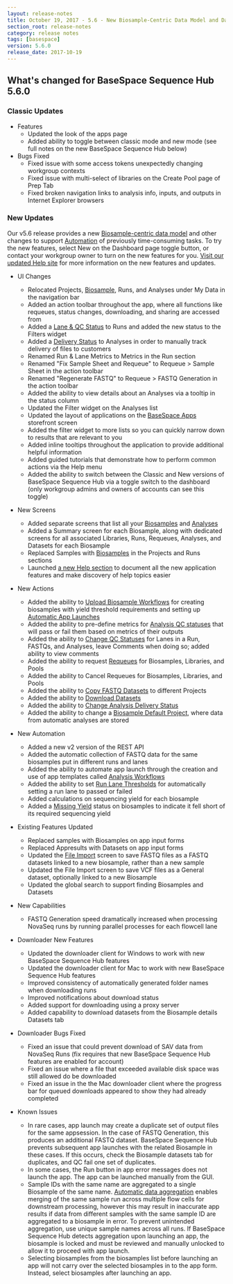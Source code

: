 ```yaml
---
layout: release-notes
title: October 19, 2017 - 5.6 - New Biosample-Centric Data Model and Data Automation Features
section_root: release-notes
category: release notes
tags: [basespace]
version: 5.6.0
release_date: 2017-10-19
---
```


## What's changed for BaseSpace Sequence Hub 5.6.0

### Classic Updates
	
- Features
  - Updated the look of the apps page 
  - Added ability to toggle between classic mode and new mode (see full notes on the new BaseSpace Sequence Hub below)
- Bugs Fixed
  - Fixed issue with some access tokens unexpectedly changing workgroup contexts
  - Fixed issue with multi-select of libraries on the Create Pool page of Prep Tab
  - Fixed broken navigation links to analysis info, inputs, and outputs in Internet Explorer browsers

### New Updates
Our v5.6 release provides a new [Biosample-centric data model](https://support.illumina.com/help/BaseSpace_Sequence_Hub/Source/Informatics/BS/DataModel_swBS.htm) and other changes to support [Automation](https://support.illumina.com/help/BaseSpace_Sequence_Hub/Source/Informatics/BS/AutomationOverview_swBS.htm) of previously time-consuming tasks. To try the new features, select New on the Dashboard page toggle button, or contact your workgroup owner to turn on the new features for you. [Visit our updated Help site](https://support.illumina.com/help/BaseSpace_Sequence_Hub/Source/HomePages/Home_Page_BaseSpace_Sequence_Hub.htm) for more information on the new features and updates.

- UI Changes
  - Relocated Projects, [Biosample](https://support.illumina.com/help/BaseSpace_Sequence_Hub/Source/Informatics/BS/BiosamplesOverview_swBS.htm?Highlight=biosample), Runs, and Analyses under My Data in the navigation bar
  - Added an action toolbar throughout the app, where all functions like requeues, status changes, downloading, and sharing are accessed from 
  - Added a [Lane & QC Status](https://support.illumina.com/help/BaseSpace_Sequence_Hub/Source/Informatics/BS/AutomaticLaneQC_swBS.htm?Highlight=lane%20qc) to Runs and added the new status to the Filters widget 
  - Added a [Delivery Status](https://support.illumina.com/help/BaseSpace_Sequence_Hub/Source/Informatics/BS/Statuses_swBS.htm?Highlight=delivery%20status) to Analyses in order to manually track delivery of files to customers
  - Renamed Run & Lane Metrics to Metrics in the Run section
  - Renamed "Fix Sample Sheet and Requeue" to Requeue > Sample Sheet in the action toolbar
  - Renamed "Regenerate FASTQ" to Requeue > FASTQ Generation in the action toolbar
  - Added the ability to view details about an Analyses via a tooltip in the status column
  - Updated the Filter widget on the Analyses list
  - Updated the layout of applications on the [BaseSpace Apps](https://support.illumina.com/help/BaseSpace_Sequence_Hub/Source/Informatics/BS/Apps_swBS.htm) storefront screen
  - Added the filter widget to more lists so you can quickly narrow down to results that are relevant to you
  - Added inline tooltips throughout the application to provide additional helpful information
  - Added guided tutorials that demonstrate how to perform common actions via the Help menu
  - Added the ability to switch between the Classic and New versions of BaseSpace Sequence Hub via a toggle switch to the dashboard (only workgroup admins and owners of accounts can see this toggle)

- New Screens
  - Added separate screens that list all your [Biosamples](https://support.illumina.com/help/BaseSpace_Sequence_Hub/Source/Informatics/BS/BiosamplesOverview_swBS.htm?Highlight=biosample) and [Analyses](https://support.illumina.com/help/BaseSpace_Sequence_Hub/Vault/Informatics/Sequencing_Analysis/BS/swSEQ_mBS_AppResults.htm?Highlight=analyses) 
  - Added a Summary screen for each Biosample, along with dedicated screens for all associated Libraries, Runs, Requeues, Analyses, and Datasets for each Biosample 
  - Replaced Samples with [Biosamples](https://support.illumina.com/help/BaseSpace_Sequence_Hub/Source/Informatics/BS/BiosamplesOverview_swBS.htm?Highlight=biosample) in the Projects and Runs sections
  - Launched [a new Help section](https://support.illumina.com/help/BaseSpace_Sequence_Hub/Source/HomePages/Home_Page_BaseSpace_Sequence_Hub.htm) to document all the new application features and make discovery of help topics easier
- New Actions
  - Added the ability to [Upload Biosample Workflows](https://support.illumina.com/help/BaseSpace_Sequence_Hub/Source/Informatics/BS/UploadBiosampleWorkflows_swBS.htm?Highlight=biosample%20workflow) for creating biosamples with yield threshold requirements and setting up [Automatic App Launches](https://support.illumina.com/help/BaseSpace_Sequence_Hub/Source/Informatics/BS/AnalysisWorkflows_swBS.htm)
  - Added the ability to pre-define metrics for [Analysis QC statuses](https://support.illumina.com/help/BaseSpace_Sequence_Hub/Source/Informatics/BS/AutomaticAnalysisQC_swBS.htm) that will pass or fail them based on metrics of their outputs
  - Added the ability to [Change QC Statuses](https://support.illumina.com/help/BaseSpace_Sequence_Hub/Source/Informatics/BS/ManualQC_swBS.htm?Highlight=change%20qc) for Lanes in a Run, FASTQs, and Analyses, leave Comments when doing so; added ability to view comments
  - Added the ability to request [Requeues](https://support.illumina.com/help/BaseSpace_Sequence_Hub/Source/Informatics/BS/RequestLabRequeue_swBS.htm?Highlight=requeue) for Biosamples, Libraries, and Pools
  - Added the ability to Cancel Requeues for Biosamples, Libraries, and Pools
  - Added the ability to [Copy FASTQ Datasets](https://support.illumina.com/help/BaseSpace_Sequence_Hub/Source/Informatics/BS/CopyDatasetsToProject_swBS.htm?Highlight=copy%20fastq) to different Projects
  - Added the ability to [Download Datasets](https://support.illumina.com/help/BaseSpace_Sequence_Hub/Source/Informatics/BS/DownloadDatasets_swBS.htm?Highlight=download%20dataset)
  - Added the ability to [Change Analysis Delivery Status](https://support.illumina.com/help/BaseSpace_Sequence_Hub/Source/Informatics/BS/Statuses_swBS.htm?Highlight=delivery%20status)
  - Added the ability to change a [Biosample Default Project](https://support.illumina.com/help/BaseSpace_Sequence_Hub/Source/Informatics/BS/ManageBiosamples_swBS.htm?Highlight=default%20project), where data from automatic analyses are stored
- New Automation
  - Added a new v2 version of the REST API
  - Added the automatic collection of FASTQ data for the same biosamples put in different runs and lanes
  - Added the ability to automate app launch through the creation and use of app templates called [Analysis Workflows](https://support.illumina.com/help/BaseSpace_Sequence_Hub/Source/Informatics/BS/AnalysisWorkflows_swBS.htm?Highlight=analysis%20workflow)
  - Added the ability to set [Run Lane Thresholds](https://support.illumina.com/help/BaseSpace_Sequence_Hub/Source/Informatics/BS/AutomaticLaneQC_swBS.htm?Highlight=lane%20threshold) for automatically setting a run lane to passed or failed
  - Added calculations on sequencing yield for each biosample
  - Added a [Missing Yield](https://support.illumina.com/help/BaseSpace_Sequence_Hub/Source/Informatics/BS/YieldExamples_swBS.htm) status on biosamples to indicate it fell short of its required sequencing yield
- Existing Features Updated
  - Replaced samples with Biosamples on app input forms 
  - Replaced Appresults with Datasets on app input forms
  - Updated the [File Import](https://support.illumina.com/help/BaseSpace_Sequence_Hub/Source/Informatics/BS/ImportDataIntoProject_swBS.htm?Highlight=file%20import) screen to save FASTQ files as a FASTQ datasets linked to a new biosample, rather than a new sample
  - Updated the File Import screen to save VCF files as a General dataset, optionally linked to a new Biosample
  - Updated the global search to support finding Biosamples and Datasets
- New Capabilities
  - FASTQ Generation speed dramatically increased when processing NovaSeq runs by running parallel processes for each flowcell lane
- Downloader New Features
  - Updated the downloader client for Windows to work with new BaseSpace Sequence Hub features  
  - Updated the downloader client for Mac to work with new BaseSpace Sequence Hub features 
  - Improved consistency of automatically generated folder names when downloading runs 
  - Improved notifications about download status 
  - Added support for downloading using a proxy server 
  - Added capability to download datasets from the Biosample details Datasets tab
- Downloader Bugs Fixed
  - Fixed an issue that could prevent download of SAV data from NovaSeq Runs (fix requires that new BaseSpace Sequence Hub features are enabled for account)
  - Fixed an issue where a file that exceeded available disk space was still allowed do be downloaded
  - Fixed an issue in the the Mac downloader client where the progress bar for queued downloads appeared to show they had already completed
- Known Issues
  - In rare cases, app launch may create a duplicate set of output files for the same appsession. In the case of FASTQ Generation, this  produces an additional FASTQ dataset. BaseSpace Sequence Hub prevents subsequent app launches with the related Biosample in these cases. If this occurs, check the Biosample datasets tab for duplicates, and QC fail one set of duplicates.
  - In some cases, the Run button in app error messages does not launch the app. The app can be launched manually from the GUI.
  - Sample IDs with the same name are aggregated to a single Biosample of the same name. [Automatic data aggregation](https://support.illumina.com/help/BaseSpace_Sequence_Hub/Source/Informatics/BS/AutomaticDataAggregation_swBS.htm?Highlight=data%20aggregation) enables merging of the same sample run across multiple flow cells for downstream processing, however this may result in inaccurate app results if data from different samples with the same sample ID are aggregated to a biosample in error. To prevent unintended aggregation, use unique sample names across all runs. If BaseSpace Sequence Hub detects aggregation upon launching an app, the biosample is locked and must be reviewed and manually unlocked to allow it to proceed with app launch.
  - Selecting biosamples from the biosamples list before launching an app will not carry over the selected biosamples in to the app form. Instead, select biosamples after launching an app.
